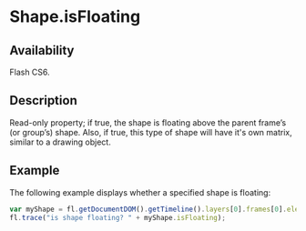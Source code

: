 # Shape.isFloating

## Availability

Flash CS6.

## Description

Read-only property; if true, the shape is floating above the parent frame’s (or group’s) shape. Also, if true, this type of shape will have it's own matrix, similar to a drawing object.

## Example

The following example displays whether a specified shape is floating:

```javascript
var myShape = fl.getDocumentDOM().getTimeline().layers[0].frames[0].elements[0];
fl.trace("is shape floating? " + myShape.isFloating);
```
